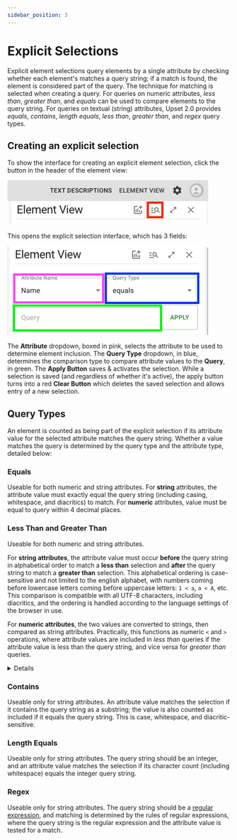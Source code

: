 ```yaml
---
sidebar_position: 3
---
```

# Explicit Selections

Explicit element selections query elements by a single attribute by checking whether each element's matches a query string; if a match is found, the element is considered part of the query. The technique for matching is selected when creating a query. For queries on numeric attributes, *less than*, *greater than*, and *equals* can be used to compare elements to the query string. For queries on textual (string) attributes, Upset 2.0 provides *equals*, *contains*, *length equals*, *less than*, *greater than*, and *regex* query types.

## Creating an explicit selection

To show the interface for creating an explicit element selection, click the button in the header of the element view:

![Show explicit element selection button](./img/explicit/button.png)

This opens the explicit selection interface, which has 3 fields:

![Explicit selection interface](./img/explicit/interface.png)

The **Attribute** dropdown, boxed in pink, selects the attribute to be used to determine element inclusion. The **Query Type** dropdown, in blue, determines the comparison type to compare attribute values to the **Query**, in green. The **Apply Button** saves & activates the selection. While a selection is saved (and regardless of whether it's active), the apply button turns into a red **Clear Button** which deletes the saved selection and allows entry of a new selection.

## Query Types

An element is counted as being part of the explicit selection if its attribute value for the selected attribute matches the query string. Whether a value matches the query is determined by the query type and the attribute type, detailed below:

### Equals

Useable for both numeric and string attributes.
For **string** attributes, the attribute value must exactly equal the query string (including casing, whitespace, and diacritics) to match. For **numeric** attributes, value must be equal to query within 4 decimal places.

### Less Than and Greater Than

Useable for both numeric and string attributes.

For **string attributes**, the attribute value must occur **before** the query string in alphabetical order to match a **less than** selection and **after** the query string to match a **greater than** selection. This alphabetical ordering is case-sensitive and not limited to the english alphabet, with numbers coming before lowercase letters coming before uppercase letters: `1 < a`, `a < A`, etc. This comparison is compatible with all UTF-8 characters, including diacritics, and the ordering is handled according to the language settings of the browser in use. 

For **numeric attributes**, the two values are converted to strings, then compared as string attributes. Practically, this functions as numeric `<` and `>` operations, where attribute values are included in *less than* queries if the attribute value is less than the query string, and vice versa for *greater than* queries.

<details>
Internally, `localCompare` is used to determine order with, the attribute value as the `referenceString` (AKA `this`) and the query string as the `compareString`. See [the localCompare docs](https://developer.mozilla.org/en-US/docs/Web/JavaScript/Reference/Global_Objects/String/localeCompare) for details.
</details>

### Contains

Useable only for string attributes. An attribute value matches the selection if it contains the query string as a substring; the value is also counted as included if it equals the query string. This is case, whitespace, and diacritic-sensitive.

### Length Equals

Useable only for string attributes. The query string should be an integer, and an attribute value matches the selection if its character count (including whitespace) equals the integer query string.

### Regex

Useable only for string attributes. The query string should be a [regular expression](https://en.wikipedia.org/wiki/Regular_expression), and matching is determined by the rules of regular expressions, where the query string is the regular expression and the attribute value is tested for a match.